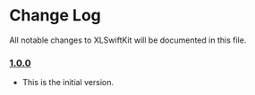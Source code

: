 # Change Log
All notable changes to XLSwiftKit will be documented in this file.

### [1.0.0](https://github.com/xmartlabs/XLSwiftKit/releases/tag/1.0.0)
<!-- Released on 2016-01-20. -->

* This is the initial version.

[xmartlabs]: https://xmartlabs.com

